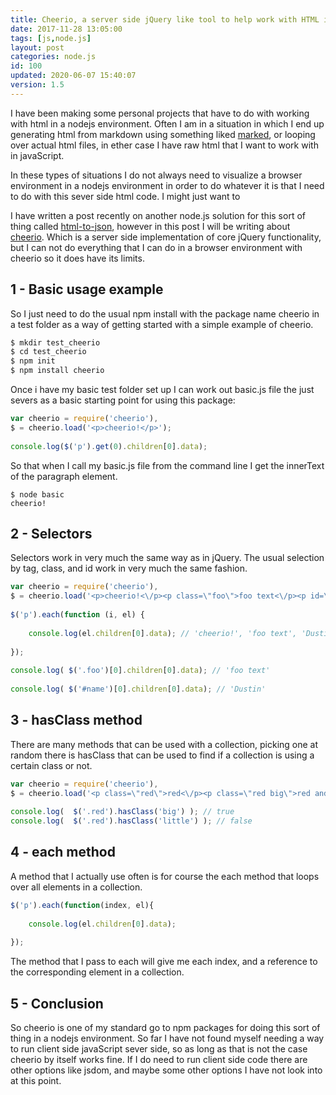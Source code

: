 ```yaml
---
title: Cheerio, a server side jQuery like tool to help work with HTML in nodejs
date: 2017-11-28 13:05:00
tags: [js,node.js]
layout: post
categories: node.js
id: 100
updated: 2020-06-07 15:40:07
version: 1.5
---
```


I have been making some personal projects that have to do with working with html in a nodejs environment. Often I am in a situation in which I end up generating html from markdown using something liked [marked](/2017/11/19/nodejs-marked/), or looping over actual html files, in ether case I have raw html that I want to work with in javaScript.

In these types of situations I do not always need to visualize a browser environment in a nodejs environment in order to do whatever it is that I need to do with this sever side html code. I might just want to

I have written a post recently on another node.js solution for this sort of thing called [html-to-json](/2017/11/06/nodejs-html-to-json/), however in this post I will be writing about [cheerio](https://www.npmjs.com/package/cheerio). Which is a server side implementation of core jQuery functionality, but I can not do everything that I can do in a browser environment with cheerio so it does have its limits.

<!-- more -->

## 1 - Basic usage example

So I just need to do the usual npm install with the package name cheerio in a test folder as a way of getting started with a simple example of cheerio.

```js
$ mkdir test_cheerio
$ cd test_cheerio
$ npm init
$ npm install cheerio
```

Once i have my basic test folder set up I can work out basic.js file the just severs as a basic starting point for using this package:

```js
var cheerio = require('cheerio'),
$ = cheerio.load('<p>cheerio!</p>');
 
console.log($('p').get(0).children[0].data);
```

So that when I call my basic.js file from the command line I get the innerText of the paragraph element.

```
$ node basic
cheerio!
```

## 2 - Selectors

Selectors work in very much the same way as in jQuery. The usual selection by tag, class, and id work in very much the same fashion.

```js
var cheerio = require('cheerio'),
$ = cheerio.load('<p>cheerio!<\/p><p class=\"foo\">foo text<\/p><p id=\"name\">Dustin</p>');
 
$('p').each(function (i, el) {
 
    console.log(el.children[0].data); // 'cheerio!', 'foo text', 'Dustin'
 
});
 
console.log( $('.foo')[0].children[0].data); // 'foo text'
 
console.log( $('#name')[0].children[0].data); // 'Dustin'
```

## 3 - hasClass method

There are many methods that can be used with a collection, picking one at random there is hasClass that can be used to find if a collection is using a certain class or not.

```js
var cheerio = require('cheerio'),
$ = cheerio.load('<p class=\"red\">red<\/p><p class=\"red big\">red and big<\/p><p class=\"red\">red</p>');
 
console.log(  $('.red').hasClass('big') ); // true
console.log(  $('.red').hasClass('little') ); // false
```

## 4 - each method

A method that I actually use often is for course the each method that loops over all elements in a collection.

```js
$('p').each(function(index, el){
 
    console.log(el.children[0].data);
 
});
```

The method that I pass to each will give me each index, and a reference to the corresponding element in a collection.

## 5 - Conclusion

So cheerio is one of my standard go to npm packages for doing this sort of thing in a nodejs environment. So far I have not found myself needing a way to run client side javaScript sever side, so as long as that is not the case cheerio by itself works fine. If I do need to run client side code there are other options like jsdom, and maybe some other options I have not look into at this point.